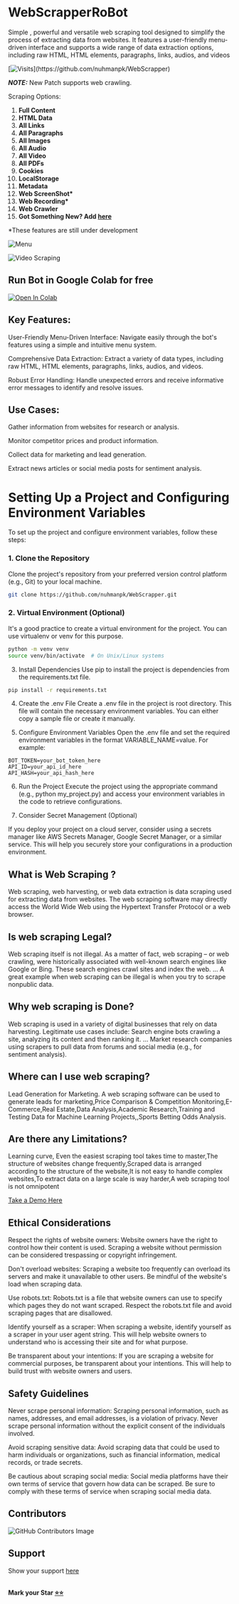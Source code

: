 # WebScrapperRoBot
Simple , powerful and versatile web scraping tool designed to simplify the process of extracting data from websites. It features a user-friendly menu-driven interface and supports a wide range of data extraction options, including raw HTML, HTML elements, paragraphs, links, audios, and videos

[![Visits](https://api.visitorbadge.io/api/visitors?path=[https://github.com/nuhmanpk/webscrapper](https://github.com/nuhmanpk/portfolio)&countColor=%23007EC6&label=Visits&style=flat-square&token=YOUR_API_TOKEN)](https://github.com/nuhmanpk/WebScrapper)

**_NOTE:_** New Patch supports web crawling.

Scraping Options:

1. **Full Content**
1. **HTML Data**
1. **All Links**
1. **All Paragraphs**
1. **All Images**
1. **All Audio**
1. **All Video**
1. **All PDFs**
1. **Cookies**
1. **LocalStorage**
1. **Metadata**
1. **Web ScreenShot\***
1. **Web Recording\***
1. **Web Crawler**
1. **Got Something New? Add [here](https://github.com/nuhmanpk/WebScrapper/fork)**

*These features are still under development 


![Menu](./demos/updated-new-menu.png)

![Video Scraping](./demos/video-scraping.png)

## Run Bot in Google Colab for free

[![Open In Colab](https://colab.research.google.com/assets/colab-badge.svg)](https://colab.research.google.com/github/nuhmanpk/WebScrapper/blob/main/WebScrapper.ipynb)

## Key Features:
User-Friendly Menu-Driven Interface: Navigate easily through the bot's features using a simple and intuitive menu system.

Comprehensive Data Extraction: Extract a variety of data types, including raw HTML, HTML elements, paragraphs, links, audios, and videos.

Robust Error Handling: Handle unexpected errors and receive informative error messages to identify and resolve issues.

## Use Cases:
Gather information from websites for research or analysis.

Monitor competitor prices and product information.

Collect data for marketing and lead generation.

Extract news articles or social media posts for sentiment analysis.

# Setting Up a Project and Configuring Environment Variables

To set up the project and configure environment variables, follow these steps:

### 1. Clone the Repository

Clone the project's repository from your preferred version control platform (e.g., Git) to your local machine.

```bash
git clone https://github.com/nuhmanpk/WebScrapper.git
```

### 2. Virtual Environment (Optional)

It's a good practice to create a virtual environment for the project. You can use virtualenv or venv for this purpose.

```bash
python -m venv venv
source venv/bin/activate  # On Unix/Linux systems
```

3. Install Dependencies
Use pip to install the project is dependencies from the requirements.txt file.

```bash
pip install -r requirements.txt
```
4. Create the .env File
Create a .env file in the project is root directory. This file will contain the necessary environment variables. You can either copy a sample file or create it manually.

5. Configure Environment Variables
Open the .env file and set the required environment variables in the format VARIABLE_NAME=value. For example:

```env
BOT_TOKEN=your_bot_token_here
API_ID=your_api_id_here
API_HASH=your_api_hash_here
```
6. Run the Project
Execute the project using the appropriate command (e.g., python my_project.py) and access your environment variables in the code to retrieve configurations.

7. Consider Secret Management (Optional)

If you deploy your project on a cloud server, consider using a secrets manager like AWS Secrets Manager, Google Secret Manager, or a similar service. This will help you securely store your configurations in a production environment.

## What is Web Scraping ?
  Web scraping, web harvesting, or web data extraction is data scraping used for extracting data from websites. The web scraping software may directly access the World Wide Web using the Hypertext Transfer Protocol or a web browser.
## Is web scraping Legal?
  Web scraping itself is not illegal. As a matter of fact, web scraping – or web crawling, were historically associated with well-known search engines like Google or Bing. These search engines crawl sites and index the web. ... A great example when web scraping can be illegal is when you try to scrape nonpublic data.
## Why web scraping is Done?
  Web scraping is used in a variety of digital businesses that rely on data harvesting. Legitimate use cases include: Search engine bots crawling a site, analyzing its content and then ranking it. ... Market research companies using scrapers to pull data from forums and social media (e.g., for sentiment analysis).
## Where can I use web scraping?
  Lead Generation for Marketing. A web scraping software can be used to generate leads for marketing,Price Comparison & Competition Monitoring,E-Commerce,Real Estate,Data Analysis,Academic Research,Training and Testing Data for Machine Learning Projects,,Sports Betting Odds Analysis.
## Are there any Limitations?
   Learning curve, Even the easiest scraping tool takes time to master,The structure of websites change frequently,Scraped data is arranged according to the structure of the website,It is not easy to handle complex websites,To extract data on a large scale is way harder,A web scraping tool is not omnipotent

[Take a Demo Here](https://t.me/WebScrapperRoBot)

## Ethical Considerations

Respect the rights of website owners: Website owners have the right to control how their content is used. Scraping a website without permission can be considered trespassing or copyright infringement.

Don't overload websites: Scraping a website too frequently can overload its servers and make it unavailable to other users. Be mindful of the website's load when scraping data.

Use robots.txt: Robots.txt is a file that website owners can use to specify which pages they do not want scraped. Respect the robots.txt file and avoid scraping pages that are disallowed.

Identify yourself as a scraper: When scraping a website, identify yourself as a scraper in your user agent string. This will help website owners to understand who is accessing their site and for what purpose.

Be transparent about your intentions: If you are scraping a website for commercial purposes, be transparent about your intentions. This will help to build trust with website owners and users.

## Safety Guidelines

Never scrape personal information: Scraping personal information, such as names, addresses, and email addresses, is a violation of privacy. Never scrape personal information without the explicit consent of the individuals involved.

Avoid scraping sensitive data: Avoid scraping data that could be used to harm individuals or organizations, such as financial information, medical records, or trade secrets.

Be cautious about scraping social media: Social media platforms have their own terms of service that govern how data can be scraped. Be sure to comply with these terms of service when scraping social media data.

## Contributors

![GitHub Contributors Image](https://contrib.rocks/image?repo=bughunter0/WebScrapperRoBot)

## Support

Show your support [here](https://github.com/sponsors/nuhmanpk)

<Br><b>Mark your Star [⭐⭐](https://github.com/nuhmanpk/WebScrapper/stargazers)<b>
